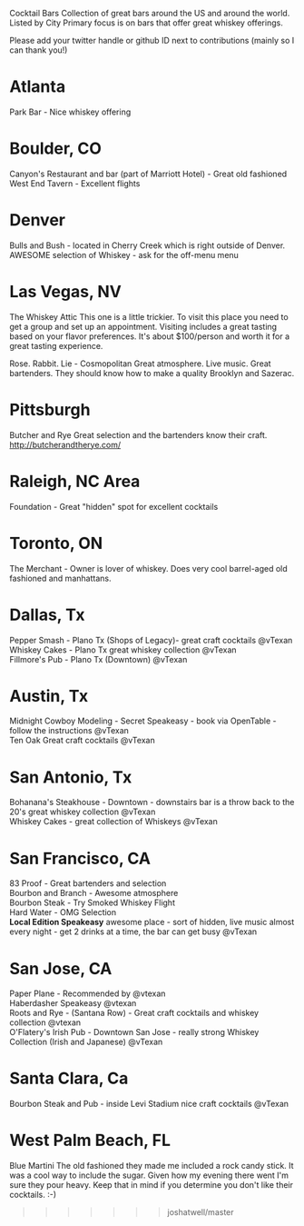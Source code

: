 Cocktail Bars
Collection of great bars around the US and around the world. Listed by City
Primary focus is on bars that offer great whiskey offerings.

Please add your twitter handle or github ID next to contributions (mainly so I can thank you!)

# Atlanta
Park Bar - Nice whiskey offering

# Boulder, CO
Canyon's Restaurant and bar (part of Marriott Hotel) - Great old fashioned
West End Tavern - Excellent flights

# Denver
Bulls and Bush - located in Cherry Creek which is right outside of Denver.  AWESOME selection of Whiskey - ask for the off-menu menu

# Las Vegas, NV

The Whiskey Attic
This one is a little trickier. To visit this place you need to get a group and set up an appointment. Visiting includes a great tasting based on your flavor preferences. It's about $100/person and worth it for a great tasting experience.  

Rose. Rabbit. Lie - Cosmopolitan
Great atmosphere. Live music. Great bartenders.
They should know how to make a quality Brooklyn and Sazerac.

# Pittsburgh
Butcher and Rye
Great selection and the bartenders know their craft.
http://butcherandtherye.com/

# Raleigh, NC Area
Foundation - Great "hidden" spot for excellent cocktails  

# Toronto, ON

The Merchant - Owner is lover of whiskey. Does very cool barrel-aged old fashioned and manhattans.  

# Dallas, Tx
Pepper Smash - Plano Tx (Shops of Legacy)-  great craft cocktails @vTexan  
Whiskey Cakes - Plano Tx great whiskey collection @vTexan  
Fillmore's Pub - Plano Tx (Downtown) @vTexan  

# Austin, Tx
Midnight Cowboy Modeling - Secret Speakeasy - book via OpenTable - follow the instructions @vTexan  
Ten Oak Great craft cocktails @vTexan  

# San Antonio, Tx
Bohanana's Steakhouse - Downtown - downstairs bar is a throw back to the 20's great whiskey collection @vTexan  
Whiskey Cakes - great collection of Whiskeys @vTexan    

# San Francisco, CA

83 Proof - Great bartenders and selection  
Bourbon and Branch - Awesome atmosphere  
Bourbon Steak - Try Smoked Whiskey Flight  
Hard Water - OMG Selection  
**Local Edition Speakeasy** awesome place - sort of hidden, live music almost every night - get 2 drinks at a time, the bar can get busy @vTexan  

# San Jose, CA
Paper Plane - Recommended by @vtexan  
Haberdasher Speakeasy  @vtexan  
Roots and Rye - (Santana Row) - Great craft cocktails and whiskey collection  @vtexan  
O'Flatery's Irish Pub - Downtown San Jose - really strong Whiskey Collection (Irish and Japanese)  @vTexan  

# Santa Clara, Ca
Bourbon Steak and Pub - inside Levi Stadium nice craft cocktails @vTexan  


# West Palm Beach, FL
Blue Martini
The old fashioned they made me included a rock candy stick. It was a cool way to include the sugar. Given how my evening there went I'm sure they pour heavy. Keep that in mind if you determine you don't like their cocktails. :-)

>>>>>>> joshatwell/master
